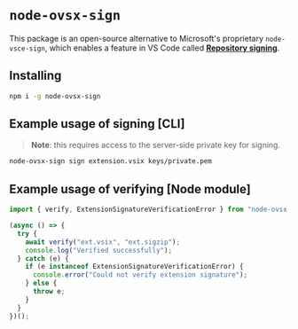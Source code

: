 # `node-ovsx-sign`

This package is an open-source alternative to Microsoft's proprietary `node-vsce-sign`, which enables a feature in VS Code called [**Repository signing**](https://code.visualstudio.com/updates/v1_75#_vs-marketplace-extension-signing). 

## Installing

```sh
npm i -g node-ovsx-sign
```

## Example usage of signing [CLI]

> **Note**: this requires access to the server-side private key for signing.

```sh
node-ovsx-sign sign extension.vsix keys/private.pem
```

## Example usage of verifying [Node module]

```ts
import { verify, ExtensionSignatureVerificationError } from "node-ovsx-sign";

(async () => {
  try {
    await verify("ext.vsix", "ext.sigzip");
    console.log("Verified successfully");
  } catch (e) {
    if (e instanceof ExtensionSignatureVerificationError) {
      console.error("Could not verify extension signature");
    } else {
      throw e;
    }
  }
})();
```